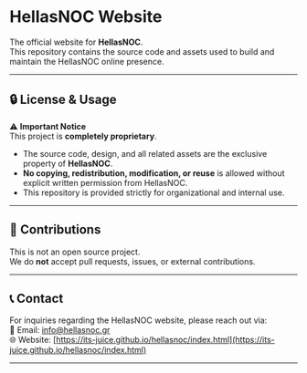 # HellasNOC Website

The official website for **HellasNOC**.  
This repository contains the source code and assets used to build and maintain the HellasNOC online presence.

---

## 🔒 License & Usage

⚠️ **Important Notice**  
This project is **completely proprietary**.  
- The source code, design, and all related assets are the exclusive property of **HellasNOC**.  
- **No copying, redistribution, modification, or reuse** is allowed without explicit written permission from HellasNOC.  
- This repository is provided strictly for organizational and internal use.

---

## 🚫 Contributions

This is not an open source project.  
We do **not** accept pull requests, issues, or external contributions.

---

## 📞 Contact

For inquiries regarding the HellasNOC website, please reach out via:  
📧 Email: [info@hellasnoc.gr](mailto:info@hellasnoc.gr)  
🌐 Website: [https://its-juice.github.io/hellasnoc/index.html](https://its-juice.github.io/hellasnoc/index.html)

---

